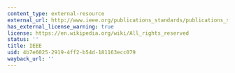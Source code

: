 ```yaml
---
content_type: external-resource
external_url: http://www.ieee.org/publications_standards/publications_standards_index.html
has_external_license_warning: true
license: https://en.wikipedia.org/wiki/All_rights_reserved
status: ''
title: IEEE
uid: 4b7e6025-2919-4ff2-b54d-181163ecc079
wayback_url: ''
---
```

